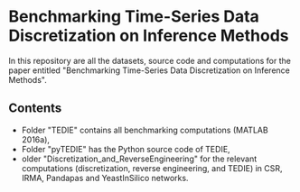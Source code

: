 # Benchmarking Time-Series Data Discretization on Inference Methods

In this repository are all the datasets, source code and computations for the paper entitled "Benchmarking Time-Series Data Discretization on Inference Methods".


## Contents
- Folder "TEDIE" contains all benchmarking computations (MATLAB 2016a),
- Folder "pyTEDIE" has the Python source code of TEDIE, 
- older "Discretization_and_ReverseEngineering" for the relevant computations (discretization, reverse engineering, and TEDIE) in CSR, IRMA, Pandapas and YeastInSilico networks. 

